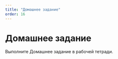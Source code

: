 ```yaml
---
title: "Домашнее задание"
order: 16
---
```


# Домашнее задание

Выполните Домашнее задание в рабочей тетради.